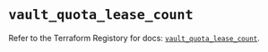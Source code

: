 # `vault_quota_lease_count`

Refer to the Terraform Registory for docs: [`vault_quota_lease_count`](https://www.terraform.io/docs/providers/vault/r/quota_lease_count).
